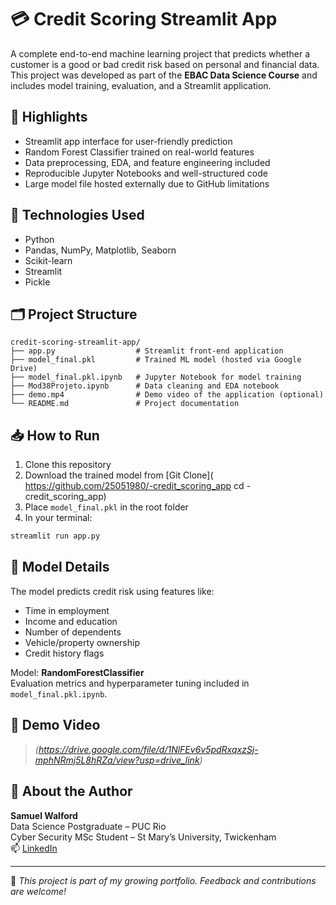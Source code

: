 # 💳 Credit Scoring Streamlit App

A complete end-to-end machine learning project that predicts whether a customer is a good or bad credit risk based on personal and financial data. This project was developed as part of the **EBAC Data Science Course** and includes model training, evaluation, and a Streamlit application.

## 🚀 Highlights

- Streamlit app interface for user-friendly prediction
- Random Forest Classifier trained on real-world features
- Data preprocessing, EDA, and feature engineering included
- Reproducible Jupyter Notebooks and well-structured code
- Large model file hosted externally due to GitHub limitations

## 🧰 Technologies Used

- Python
- Pandas, NumPy, Matplotlib, Seaborn
- Scikit-learn
- Streamlit
- Pickle

## 🗂️ Project Structure

```
credit-scoring-streamlit-app/
├── app.py                  # Streamlit front-end application
├── model_final.pkl         # Trained ML model (hosted via Google Drive)
├── model_final.pkl.ipynb   # Jupyter Notebook for model training
├── Mod38Projeto.ipynb      # Data cleaning and EDA notebook
├── demo.mp4                # Demo video of the application (optional)
└── README.md               # Project documentation
```

## 📥 How to Run

1. Clone this repository
2. Download the trained model from [Git Clone]( https://github.com/25051980/-credit_scoring_app
cd -credit_scoring_app)
3. Place `model_final.pkl` in the root folder
4. In your terminal:

```bash
streamlit run app.py
```

## 🧠 Model Details

The model predicts credit risk using features like:

- Time in employment
- Income and education
- Number of dependents
- Vehicle/property ownership
- Credit history flags

Model: **RandomForestClassifier**  
Evaluation metrics and hyperparameter tuning included in `model_final.pkl.ipynb`.

## 🎥 Demo Video

> *(https://drive.google.com/file/d/1NlFEv6v5pdRxqxzSj-mphNRmj5L8hRZa/view?usp=drive_link)*

## 🙋 About the Author

**Samuel Walford**  
Data Science Postgraduate – PUC Rio  
Cyber Security MSc Student – St Mary’s University, Twickenham  
📫 [LinkedIn](https://www.linkedin.com/in/samuelwalforddatacience/)

---

📝 *This project is part of my growing portfolio. Feedback and contributions are welcome!*
